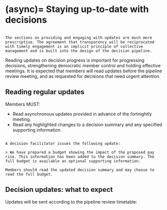 (async)=
Staying up-to-date with decisions
=================================

```{warning} Much of the Decision Pipeline documentation can be considered as guidance or as a framework for visualising how decision-making happens.

The sections on providing and engaging with updates are much more prescriptive. The agreement that transparency will be reciprocated with timely engagement is an implicit principle of collective management and is built into the design of the decision pipeline.      
```

Reading updates on decision progress is important for progressing decisions, strengthening democratic member control and holding effective meetings. It is expected that members will read updates before the pipeline review meeting, and as requested for decisions that need urgent attention.

## Reading regular updates

Members MUST:

- Read asynchronous updates provided in advance of the fortnightly meeting.
- Read any highlighted changes to a decision summary and any specified supporting information.

```{note} **Example decision update**: increasing basic pay<br>

A decision facilitator issues the following update:

> We have prepared a budget showing the impact of the proposed pay rise. This information has been added to the decision summary. The full budget is available as optional supporting information.

Members should read the updated decision summary and may choose to read the full budget.

```

## Decision updates: what to expect

Updates will be sent according to the pipeline review timetable:

```{include} ../snippets/update-timetable.md
```

```{include} ../snippets/decision-types.md
```